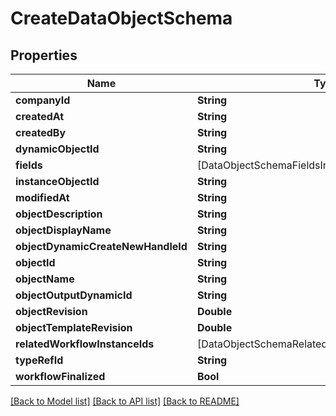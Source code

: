 # CreateDataObjectSchema

## Properties
Name | Type | Description | Notes
------------ | ------------- | ------------- | -------------
**companyId** | **String** |  | 
**createdAt** | **String** |  | 
**createdBy** | **String** |  | 
**dynamicObjectId** | **String** |  | 
**fields** | [DataObjectSchemaFieldsInner] |  | [optional] 
**instanceObjectId** | **String** |  | [optional] 
**modifiedAt** | **String** |  | [optional] 
**objectDescription** | **String** |  | [optional] 
**objectDisplayName** | **String** |  | [optional] 
**objectDynamicCreateNewHandleId** | **String** |  | [optional] 
**objectId** | **String** |  | [optional] 
**objectName** | **String** |  | [optional] 
**objectOutputDynamicId** | **String** |  | [optional] 
**objectRevision** | **Double** |  | [optional] 
**objectTemplateRevision** | **Double** |  | [optional] 
**relatedWorkflowInstanceIds** | [DataObjectSchemaRelatedWorkflowInstanceIdsInner] |  | [optional] 
**typeRefId** | **String** |  | [optional] 
**workflowFinalized** | **Bool** |  | [optional] 

[[Back to Model list]](../README.md#documentation-for-models) [[Back to API list]](../README.md#documentation-for-api-endpoints) [[Back to README]](../README.md)


